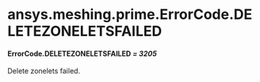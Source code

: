 # ansys.meshing.prime.ErrorCode.DELETEZONELETSFAILED



#### ErrorCode.DELETEZONELETSFAILED *= 3205*

Delete zonelets failed.

<!-- !! processed by numpydoc !! -->
